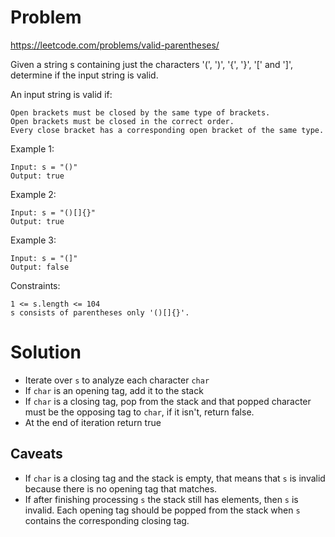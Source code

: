 # Problem
https://leetcode.com/problems/valid-parentheses/

Given a string s containing just the characters '(', ')', '{', '}', '[' and ']', determine if the input string is valid.

An input string is valid if:

    Open brackets must be closed by the same type of brackets.
    Open brackets must be closed in the correct order.
    Every close bracket has a corresponding open bracket of the same type.



Example 1:

    Input: s = "()"
    Output: true

Example 2:

    Input: s = "()[]{}"
    Output: true

Example 3:

    Input: s = "(]"
    Output: false



Constraints:

    1 <= s.length <= 104
    s consists of parentheses only '()[]{}'.

# Solution
- Iterate over `s` to analyze each character `char`
- If `char` is an opening tag, add it to the stack
- If `char` is a closing tag, pop from the stack and that popped character must be the opposing tag to `char`, if it isn't, return false.
- At the end of iteration return true

## Caveats
- If `char` is a closing tag and the stack is empty, that means that `s` is invalid because
there is no opening tag that matches. 
- If after finishing processing `s` the stack still has elements, then `s` is invalid. Each
opening tag should be popped from the stack when `s` contains the corresponding closing tag.